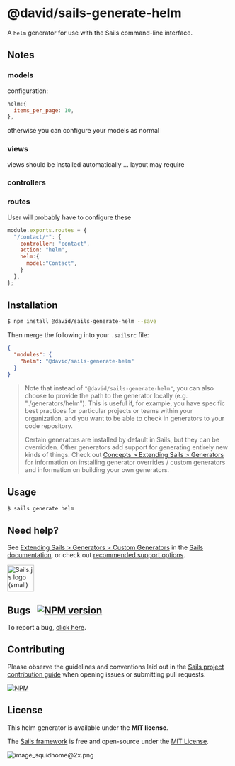 # @david/sails-generate-helm

A `helm` generator for use with the Sails command-line interface.


## Notes
### models
configuration:
```JavaScript
helm:{
  items_per_page: 10,
},
```

otherwise you can configure your models as normal

### views
views should be installed automatically ...  layout may require

### controllers

### routes
User will probably have to configure these
```JavaScript
module.exports.routes = {
  "/contact/*": {
    controller: "contact",
    action: "helm",
    helm:{
      model:"Contact",
    }
  },
};
```

## Installation

```sh
$ npm install @david/sails-generate-helm --save
```

Then merge the following into your `.sailsrc` file:

```json
{
  "modules": {
    "helm": "@david/sails-generate-helm"
  }
}
```

> Note that instead of `"@david/sails-generate-helm"`, you can also choose to provide the path to the generator locally (e.g. "./generators/helm").
> This is useful if, for example, you have specific best practices for particular projects or teams within your organization, and you want to be able to check in generators to your code repository.
>
> Certain generators are installed by default in Sails, but they can be overridden.  Other generators add support for generating entirely new kinds of things.
> Check out [Concepts > Extending Sails > Generators](https://sailsjs.com/docs/concepts/extending-sails/generators) for information on installing generator overrides / custom generators and information on building your own generators.



## Usage

```bash
$ sails generate helm
```


## Need help?

See [Extending Sails > Generators > Custom Generators](https://sailsjs.com/docs/concepts/extending-sails/generators/custom-generators) in the [Sails documentation](https://sailsjs.com/documentation), or check out [recommended support options](https://sailsjs.com/support).

<a href="https://sailsjs.com" target="_blank" title="Node.js framework for building realtime APIs."><img src="https://github-camo.global.ssl.fastly.net/9e49073459ed4e0e2687b80eaf515d87b0da4a6b/687474703a2f2f62616c64657264617368792e6769746875622e696f2f7361696c732f696d616765732f6c6f676f2e706e67" width=60 alt="Sails.js logo (small)"/></a>


## Bugs &nbsp; [![NPM version](https://badge.fury.io/js/@david/sails-generate-helm.svg)](http://npmjs.com/package/@david/sails-generate-helm)

To report a bug, [click here](https://sailsjs.com/bugs).


## Contributing

Please observe the guidelines and conventions laid out in the [Sails project contribution guide](https://sailsjs.com/documentation/contributing) when opening issues or submitting pull requests.

[![NPM](https://nodei.co/npm/@david/sails-generate-helm.png?downloads=true)](http://npmjs.com/package/@david/sails-generate-helm)



## License

This helm generator is available under the **MIT license**.

The [Sails framework](https://sailsjs.com) is free and open-source under the [MIT License](https://sailsjs.com/license).


![image_squidhome@2x.png](http://i.imgur.com/RIvu9.png)
